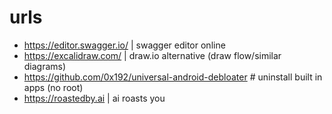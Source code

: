# urls

- https://editor.swagger.io/ | swagger editor online
- https://excalidraw.com/ | draw.io alternative (draw flow/similar diagrams)
- https://github.com/0x192/universal-android-debloater # uninstall built in apps (no root)
- https://roastedby.ai | ai roasts you

